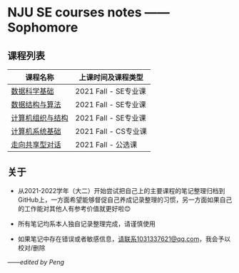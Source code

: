 # NJU SE courses notes —— Sophomore

## 课程列表

| 课程名称                               | 上课时间及课程类型   |
| -------------------------------------- | -------------------- |
| [数据科学基础](./数据科学基础)         | 2021 Fall - SE专业课 |
| [数据结构与算法](./数据结构与算法)     | 2021 Fall - SE专业课 |
| [计算机组织与结构](./计算机组织与结构) | 2021 Fall - SE专业课 |
| [计算机系统基础](./计算机系统基础)     | 2021 Fall - CS专业课 |
| [走向共享型对话](./走向共享型对话)     | 2021 Fall - 公选课   |

## 关于

- 从2021-2022学年（大二）开始尝试把自己上的主要课程的笔记整理归档到GitHub上，一方面希望能够督促自己养成记录整理的习惯，另一方面如果自己的工作能对其他人有参考价值就更好啦😊

- 所有笔记均系本人独自记录整理完成，请谨慎使用

- 如果笔记中存在错误或者敏感信息，请联系1031337621@qq.com，我会予以校对/删除

  

*——edited by Peng*
